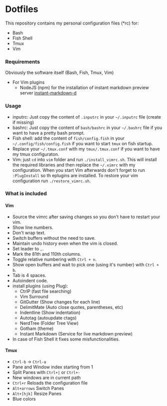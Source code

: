 # Dotfiles

This repository contains my personal configuration files (\*rc) for:

* Bash
* Fish Shell
* Tmux
* Vim

### Requirements

Obviously the software itself (Bash, Fish, Tmux, Vim)

* For Vim plugins
    * NodeJS (npm) for the installation of instant markdown preview server 
    [instant-markdown-d](https://github.com/suan/instant-markdown-d)

### Usage

* inputrc: Just copy the content of `.inputrc` in your `~/.inputrc` file (create if missing)
* bashrc: Just copy the content of `bash/bashrc` in your `~/.bashrc` file 
            if you want to have a pretty bash prompt.
* Fish shell: add the content of `fish/config.fish` in your `~/.config/fish/config.fish` 
                if you want to start `tmux` on fish startup.
* Replace your `~/.tmux.conf` with my `tmux/.tmux.conf` if you want to have my tmux configuraton.
* Vim: just `cd` into `vim` folder and run `./install_vimrc.sh`. This will install the required 
    libraries and then replace the `~/.vimrc` with my configuration. When you start Vim afterwards 
    don't forget to run `:PlugInstall` so th eplugins are installed. To restore your vim configuration
    run `./restore_vimrc.sh`.

### What is included

#### Vim

* Source the vimrc after saving changes so you don't have to restart your vim.
* Show line numbers.
* Don't wrap text.
* Switch buffers without the need to save.
* Maintain undo history even when the vim is closed.
* Set leader to `,`.
* Mark the 81th and 110th columns.
* Toggle relative numbering with `Ctrl + n`.
* Show open buffers and wait to pick one (using it's number) with `Ctrl + b`.
* Tab is 4 spaces.
* Autoindent code.
* install plugins (using Plug):
    * CtrlP (fast file searching)
    * Vim Surround
    * GitGutter (Show changes for each line)
    * DelimitMate (Auto close quotes, parentheses, etc)
    * Indentline (Show indentation)
    * Autotag (autoupdate ctags)
    * NerdTree (Folder Tree View)
    * Gotham (theme)
    * Instant Markdown (Service for live markdown preview)
* In case of Fish Shell it fixes some misfunctionalities.

#### Tmux

* `Ctrl-b` &rarr; `Ctrl-a`
* Pane and Window index starting from 1
* Split Panes with `Ctrl+|` or `Ctrl+-`
* New windows are in current path
* `Ctrl+r` Reloads the configuration file
* `Alt+arrows` Switch Panes
* `Alt+[hjk]` Resize Panes
* Blue colors
